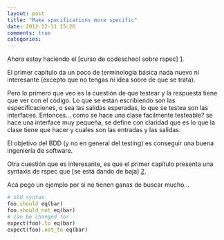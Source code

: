 ```yaml
---
layout: post
title: "Make specifications more specific"
date: 2012-12-11 15:26
comments: true
categories:
---
```


Ahora estoy haciendo el [curso de codeschool sobre rspec] [1].

El primer capítulo da un poco de terminología básica nada nuevo ni interesante (excepto que no tengas ni idea sobre de que se trata).

Pero lo primero que veo es la cuestión de que testear y la respuesta tiene que ver con el código. Lo que se están escribiendo son las especificaciones, o sea las salidas esperadas, lo que se testea son las interfaces. Entonces... como se hace una clase facilmente testeable? se hace una interface muy pequeña, se define con claridad que es lo que la clase tiene que hacer y cuales son las entradas y las salidas.

El objetivo del BDD (y no en general del testing) es conseguir una buena ingeniería de software.

Otra cuestión que es interesante, es que el primer capítulo presenta una syntaxis de rspec que [se está dando de baja] [2].

Acá pego un ejemplo por si no tienen ganas de buscar mucho...

~~~ ruby
# old syntax
foo.should eq(bar)
foo.should_not eq(bar)
# can be changed for
expect(foo).to eq(bar)
expect(foo).not_to eq(bar)
~~~

  [1]: http://rspec.codeschool.com
  [2]: http://myronmars.to/n/dev-blog/2012/06/rspecs-new-expectation-syntax "Blog sobre la nueva syntaxis de RSpec"
